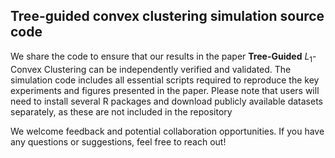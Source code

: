 ## Tree-guided convex clustering simulation source code

We share the code to ensure that our results in the paper **Tree-Guided** $L_1$-Convex Clustering can be independently verified and validated. The simulation code includes all essential scripts required to reproduce the key experiments and figures presented in the paper. Please note that users will need to install several R packages and download publicly available datasets separately, as these are not included in the repository

We welcome feedback and potential collaboration opportunities. If you have any questions or suggestions, feel free to reach out!
